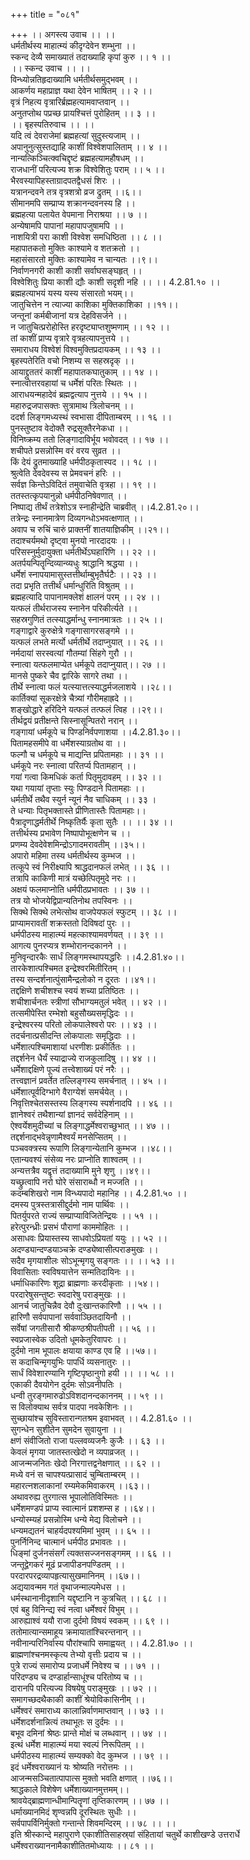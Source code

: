+++
title = "०८१"

+++
।। अगस्त्य उवाच ।। ।।  
धर्मतीर्थस्य माहात्म्यं कीदृग्देवेन शम्भुना ।।  
स्कन्द देव्यै समाख्यातं तदाख्याहि कृपां कुरु ।। १ ।।  
।। स्कन्द उवाच ।। ।।  
विन्ध्योन्नतिहृदाख्यामि धर्मतीर्थसमुद्भवम् ।।  
आकर्णय महाप्राज्ञ यथा देवेन भाषितम् ।। २ ।।  
वृत्रं निहत्य वृत्रारिर्ब्रह्महत्यामवाप्तवान् ।।  
अनुतप्तोथ पप्रच्छ प्रायश्चित्तं पुरोहितम् ।। ३ ।।  
।। बृहस्पतिरुवाच ।। ।।  
यदि त्वं देवराजेमां ब्रह्महत्यां सुदुस्त्यजाम् ।।  
अपानुनुत्सुस्तद्याहि काशीं विश्वेशपालिताम् ।। ४ ।।  
नान्यत्किञ्चित्क्वचिद्दृष्टं ब्रह्महत्यामहौषधम् ।।  
राजधानीं परित्यज्य शक्र विश्वेशितुः पराम् ।। ५ ।।  
भैरवस्यापिहस्ताग्रादपतद्वैधसं शिरः ।।  
यत्रानन्दवने तत्र वृत्रशत्रो व्रज द्रुतम् ।।६।।  
सीमानमपि सम्प्राप्य शक्रानन्दवनस्य हि ।।  
ब्रह्महत्या पलायेत वेपमाना निराश्रया ।। ७ ।।  
अन्येषामपि पापानां महापापजुषामपि ।।  
नाशयित्री परा काशी विश्वेश समधिष्ठिता ।। ८ ।।  
महापातकतो मुक्तिः काश्यामे व शतक्रतो ।।  
महासंसारतो मुक्तिः काश्यामेव न चान्यतः ।।९।।  
निर्वाणनगरी काशी काशी सर्वाघसङ्घहृत् ।।  
विश्वेशितुः प्रिया काशी द्यौः काशी सदृशी नहि ।। ।। 4.2.81.१० ।।  
ब्रह्महत्याभयं यस्य यस्य संसारतो भयम्।।  
जातुचित्तेन न त्याज्या काशिका मुक्तिकाशिका ।।११।।  
जन्तूनां कर्मबीजानां यत्र देहविसर्जने ।।  
न जातुचित्प्ररोहोस्ति हरदृष्ट्याप्तशुष्मणाम् ।। १२ ।।  
तां काशीं प्राप्य वृत्रारे वृत्रहत्यापनुत्तये ।।  
समाराधय विश्वेशं विश्वमुक्तिप्रदायकम् ।। १३ ।।  
बृहस्पतेरिति वचो निशम्य स सहस्रदृक् ।।  
आयाद्द्रुततरं काशीं महापातकघातुकाम् ।। १४ ।।  
स्नात्वोत्तरवहायां च धर्मेशं परितः स्थितः ।।  
आराधयन्महादेवं ब्रह्मद्वत्याप नुत्तये ।। १५ ।।  
महारुद्रजपासक्तः सुत्रामाथ त्रिलोचनम् ।।  
ददर्श लिङ्गमध्यस्थं स्वभासा दीपिताम्बरम् ।। १६ ।।  
पुनस्तुष्टाव वेदोक्तै रुद्रसूक्तैरनेकधा ।।  
विनिष्क्रम्य ततो लिङ्गादाविर्भूय भवोवदत् ।। १७ ।।  
शचीपते प्रसन्नोस्मि वरं वरय सुव्रत ।।  
किं देयं द्रुतमाख्याहि धर्मपीठकृतास्पद ।। १८ ।।  
श्रुत्वेति देवदेवस्य स प्रेमवचनं हरिः ।।  
सर्वज्ञ किन्तेऽविदितं तमुवाचेति वृत्रहा ।। १९ ।।  
ततस्तत्कृपयानुन्नो धर्मपीठनिषेवणात् ।।  
निष्पाद्य तीर्थं तत्रेशोऽत्र स्नाहीन्द्रेति चाब्रवीत् ।।4.2.81.२०।।  
तत्रेन्द्रः स्नानमात्रेण दिव्यगन्धोऽभवत्क्षणात् ।।  
अवाप च रुचिं चारुं प्राक्तनीं शातयाज्ञिकीम् ।।२१।।  
तदाश्चर्यमथो दृष्ट्वा मुनयो नारदादयः ।।  
परिसस्नुर्मुदायुक्ता धर्मतीर्थेऽघहारिणि ।। २२ ।।  
अतर्पयन्पितॄन्दिव्यान्व्यधुः श्राद्धानि श्रद्धया ।।  
धर्मेशं स्नापयामासुस्तत्तीर्थाम्बुभृतैर्घटैः ।। २३ ।।  
तदा प्रभृति तत्तीर्थं धर्मान्धुरिति विश्रुतम् ।।  
ब्रह्महत्यादि पापानामक्लेशं क्षालनं परम् ।। २४ ।।  
यत्फलं तीर्थराजस्य स्नानेन परिकीर्त्यते ।।  
सहस्रगुणितं तत्स्याद्धर्मान्धु स्नानमात्रतः ।। २५ ।।  
गङ्गाद्वारे कुरुक्षेत्रे गङ्गासागरसङ्गमे ।।  
यत्फलं लभते मर्त्यो धर्मतीर्थे तदाप्नुयात् ।। २६ ।।  
नर्मदायां सरस्वत्यां गौतम्यां सिंहगे गुरौ ।।  
स्नात्वा यत्फलमाप्येत धर्मकूपे तदाप्नुयात्।। २७ ।।  
मानसे पुष्करे चैव द्वारिके सागरे तथा ।।  
तीर्थे स्नात्वा फलं यत्स्यात्तत्स्याद्धर्मजलाशये ।।२८।।  
कार्तिक्यां सूकरक्षेत्रे चैत्र्यां गौरीमहाह्रदे ।।  
शङ्खोद्धारे हरिदिने यत्फलं तत्फलं त्विह ।।२९।।  
तीर्थद्वयं प्रतीक्षन्ते सिस्नासून्पितरो नरान् ।।  
गङ्गायां धर्मकूपे च पिण्डनिर्वपणाशया ।।4.2.81.३०।।  
पितामहसमीपे वा धर्मेशस्याग्रतोथ वा ।।  
फल्गौ च धर्मकूपे च माद्यन्ति प्रपितामहाः ।। ३१ ।।  
धर्मकूपे नरः स्नात्वा परितर्प्य पितामहान् ।।  
गयां गत्वा किमधिकं कर्ता पितृमुदावहम् ।। ३२ ।।  
यथा गयायां तृप्ताः स्युः पिण्डदाने पितामहाः ।।  
धर्मतीर्थे तथैव स्युर्न न्यूनं नैव चाधिकम् ।। ३३ ।  
ते धन्याः पितृभक्तास्ते प्रीणितास्तैः पितामहाः।।  
पैत्रादृणाद्धर्मतीर्थे निष्कृतिर्यैः कृता सुतैः ।। ।। ३४ ।।  
तत्तीर्थस्य प्रभावेण निष्पापोभूत्क्षणेन च ।।  
प्रणम्य देवदेवेशमिन्द्रोऽगादमरावतीम् ।।३५।।  
अपारो महिमा तस्य धर्मतीर्थस्य कुम्भज ।।  
तत्कूपे स्वं निरीक्ष्यापि श्राद्धदानफलं लभेत् ।। ३६ ।।  
तत्रापि काकिणी मात्रं यच्छेत्पितृमुदे नरः ।।  
अक्षयं फलमाप्नोति धर्मपीठप्रभावतः ।। ३७ ।।  
तत्र यो भोजयेद्विप्रान्यतिनोथ तपस्विनः ।।  
सिक्थे सिक्थे लभेत्सोथ वाजपेयफलं स्फुटम् ।। ३८ ।।  
प्राप्यामरावतीं शक्रस्ततो दिविषदां पुरः ।।  
धर्मपीठस्य माहात्म्यं महत्काश्यामवर्णयत् ।। ३९ ।।  
आगत्य पुनरप्यत्र शम्भोरानन्दकानने ।।  
मुनिवृन्दारकैः सार्धं लिङ्गमस्थापयद्धरिः ।।4.2.81.४०।।  
तारकेशात्पश्चिमत इन्द्रेश्वरमितीरितम् ।।  
तस्य सन्दर्शनात्पुंसामैन्द्रलोको न दूरतः ।।४१।।  
तद्दक्षिणे शचीशश्च स्वयं शच्या प्रतिष्ठितः ।।  
शचीशार्चनतः स्त्रीणां सौभाग्यमतुलं भवेत् ।। ४२ ।।  
तत्समीपेस्ति रम्भेशो बहुसौख्यसमृद्धिदः ।।  
इन्द्रेश्वरस्य परितो लोकपालेश्वरो परः ।। ४३ ।।  
तदर्चनात्प्रसीदन्ति लोकपालाः समृद्धिदाः ।।  
धर्मेशात्पश्चिमाशायां धरणीशः प्रकीर्तितः ।।  
तद्दर्शनेन धैर्यं स्याद्राज्ये राजकुलादिषु ।। ४४ ।।  
धर्मेशाद्दक्षिणे पूज्यं तत्त्वेशाख्यं परं नरैः ।।  
तत्त्वज्ञानं प्रवर्तेत तल्लिङ्गस्य समर्चनात् ।। ४५ ।।  
धर्मेशात्पूर्वदिग्भागे वैराग्येशं समर्चयेत् ।।  
निवृत्तिश्चेतसस्तस्य लिङ्गस्य स्पर्शनादपि ।। ४६ ।।  
ज्ञानेश्वरं तथैशान्यां ज्ञानदं सर्वदेहिनाम् ।।  
ऐश्वर्येशमुदीच्यां च लिङ्गाद्धर्मेश्वराच्छुभात् ।। ४७ ।।  
तद्दर्शनाद्भवेन्नृणामैश्वर्यं मनसेप्सितम् ।।  
पञ्चवक्त्रस्य रूपाणि लिङ्गान्येतानि कुम्भज ।।४८।।  
एतान्यवश्यं संसेव्य नरः प्राप्नोति शाश्वतम् ।।  
अन्यत्तत्रैव यद्वृत्तं तदाख्यामि मुने शृणु ।।४९।।  
यच्छ्रुत्वापि नरो घोरे संसाराब्धौ न मज्जति ।।  
कदम्बशिखरो नाम विन्ध्यपादो महानिह ।। 4.2.81.५० ।।  
दमस्य पुत्रस्तत्रासीद्दुर्दमो नाम पार्थिवः ।।  
पितर्युपरते राज्यं सम्प्राप्याविजितेन्द्रियः ।। ५१ ।।  
हरेत्पुरन्ध्रीः प्रसभं पौराणां काममोहितः ।।  
असाधवः प्रियास्तस्य साधवोऽप्रियतां ययुः ।। ५२ ।।  
अदण्ड्यान्दण्डयाञ्चक्रे दण्ड्येष्वासीत्पराङमुखः ।।  
सदैव मृगयाशीलः सोऽभून्मृगयु सङ्गतः ।। ।। ५३ ।।  
विवासिताः स्वविषयात्तेन सन्मतिदायिनः ।।  
धर्माधिकारिणः शूद्रा ब्राह्मणाः करदीकृताः ।।५४।।  
परदारेषुसन्तुष्टः स्वदारेषु पराङ्मुखः ।।  
आनर्च जातुचिन्नैव देवौ दुःखान्तकारिणौ ।। ५५ ।।  
हारिणौ सर्वपापानां सर्ववाञ्छितदायिनौ ।।  
सर्वेषां जगतीसारौ श्रीकण्ठश्रीपतीपती ।। ५६ ।।  
स्वप्रजास्वेक उदितो धूमकेतुरिवापरः ।।  
दुर्दमो नाम भूपालः क्षयाया काण्ड एव हि ।।५७।।  
स कदाचिन्मृगयुभिः पापर्धि व्यसनातुरः ।।  
सार्धं विवेशारण्यानि गृष्टिपृष्ठानुगो हयी ।। ।। ५८ ।।  
एकाकी दैवयोगेन दुर्दमः सोऽवनीपतिः ।  
धन्वी तुरङ्गमारुढोऽविशदानन्दकाननम् ।। ५९ ।।  
स विलोक्याथ सर्वत्र पादपा नवकेशिनः ।।  
सुच्छायांश्च सुविस्तारान्गतश्रम इवाभवत् ।। 4.2.81.६० ।।  
सुगन्धेन सुशीतेन सुमदेन सुवायुना ।।  
क्षणं संवीजितो राजा पल्लवव्यजनैः कुजैः ।। ६३ ।।  
केवलं मृगया जातस्तत्खेदो न व्यपाव्रजत् ।।  
आजन्मजनितः खेदो निरगात्तद्वनेक्षणात् ।। ६२ ।।  
मध्ये वनं स चापश्यत्प्रासादं चुम्बिताम्बरम् ।।  
महारत्नशलाकानां रम्यमेकमिवाकरम् ।।६३।।  
अथावरुह्य तुरगात्स भूपालोतिविस्मितः ।।  
धर्मेशमण्डपं प्राप्य स्वात्मानं प्रशशम्स ह ।।६४।।  
धन्योस्म्यहं प्रसन्नोस्मि धन्ये मेद्य विलोचने ।।  
धन्यमद्यतनं चाहर्यदपश्यमिमां भुवम् ।। ६५ ।।  
पुनर्निनिन्द चात्मानं धर्मपीठ प्रभावतः ।।  
धिङ्मां दुर्जनसंसर्गं त्यक्तसज्जनसङ्गमम् ।। ६६ ।।  
जन्तूद्वेगकरं मूढं प्रजापीडनपण्डितम् ।।  
परदारपरद्रव्यापहृत्यासुखमानिनम् ।।६७।।  
अद्ययावन्मम गतं वृथाजन्माल्पमेधस ।।  
धर्मस्थानानीदृशानि यद्दृष्टानि न कुत्रचित् ।। ६८ ।।  
एवं बहु विनिन्द्य स्वं नत्वा धर्मेश्वरं विभुम् ।।  
आरुह्याश्वं ययौ राजा दुर्दमो विषयं स्वकम् ।। ६९ ।।  
ततोमात्यान्समाहूय क्रमायातांश्चिरन्तनान् ।।  
नवीनान्परिनिर्वास्य पौरांश्चापि समाह्वयत् ।। 4.2.81.७० ।।  
ब्राह्मणांश्चनमस्कृत्य तेभ्यो वृत्तीः प्रदाय च ।।  
पुत्रे राज्यं समारोप्य प्रजाधर्मे निवेश्य च ।। ७१ ।।  
परिदण्ड्य च दण्डार्हान्साधूंश्च परितोष्य च ।।  
दारानपि परित्यज्य विषयेषु पराङ्मुखः ।। ७२ ।।  
समागच्छदथैकाकी काशीं श्रेयोविकासिनीम् ।।  
धर्मेश्वरं समाराध्य कालान्निर्वाणमाप्तवान् ।। ७३ ।।  
धर्मेशदर्शनान्नित्यं तथाभूतः स दुर्दमः ।।  
बभूव दमिनां श्रेष्ठः प्रान्ते मोक्षं च लब्धवान् ।। ७४ ।।  
इत्थं धर्मेश माहात्म्यं मया स्वल्पं निरूपितम् ।।  
धर्मपीठस्य माहात्म्यं सम्यक्को वेद कुम्भज ।। ७९ ।।  
इदं धर्मेश्वराख्यानं यः श्रोष्यति नरोत्तमः ।।  
आजन्मसञ्चितात्पापात्स मुक्तो भवति क्षणात् ।।७६।।  
श्राद्धकाले विशेषेण धर्मेशाख्यानमुत्तमम्।।  
श्रावयेद्ब्राह्मणान्धीमान्पितॄणां तृप्तिकारणम् ।। ७७ ।।  
धर्माख्यानमिदं शृण्वन्नपि दूरस्थितः सुधीः ।।  
सर्वपापर्विनिर्मुक्तो गन्तान्ते शिवमन्दिरम् ।। ७८ ।। ।।  
इति श्रीस्कान्दे महापुराणे एकाशीतिसाहस्र्यां संहितायां चतुर्थे काशीखण्डे उत्तरार्धे धर्मेश्वराख्याननामैकाशीतितमोध्यायः ।। ८१ ।।